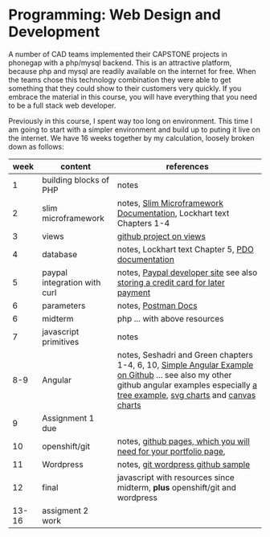 Programming: Web Design and Development
=======================================

A number of CAD teams implemented their CAPSTONE projects in phonegap with a php/mysql backend. This is an attractive platform, because php and mysql are readily available on the internet for free. When the teams chose this technology combination they were able to get something that they could show to their customers very quickly. If you embrace the material in this course, you will have everything that you need to be a full stack web developer.

Previously in this course, I spent way too long on environment. This time I am going to start with a simpler environment and build up to puting it live on the internet. We have 16 weeks together by my calculation, loosely broken down as follows:

week|content|references
--|--|--
1|building blocks of PHP| notes
2|slim microframework|notes, [Slim Microframework Documentation](https://www.slimframework.com/), Lockhart text Chapters 1-4
3|views|[github project on views](https://github.com/rhildred/slimphpviews)
4|database|notes, Lockhart text Chapter 5, [PDO documentation](http://php.net/manual/en/book.pdo.php)
5|paypal integration with curl|notes, [Paypal developer site](https://developer.paypal.com/) see also [storing a credit card for later payment](https://developer.paypal.com/docs/integration/direct/store-a-credit-card/)
6|parameters| notes, [Postman Docs](https://www.getpostman.com/docs)
6|midterm|php ... with above resources
7|javascript primitives|notes
8-9|Angular|notes, Seshadri and Green chapters 1-4, 6, 10, [Simple Angular Example on Github](https://github.com/rhildred/simpleangular) ... see also my other github angular examples especially [a tree example](https://github.com/rhildred/angular-tree-repeat), [svg charts](http://crudbetter.github.io/angular-charts/) and [canvas charts](http://jtblin.github.io/angular-chart.js/)
9|Assignment 1 due
10|openshift/git|notes, [github pages, which you will need for your portfolio page](https://pages.github.com/), 
11|Wordpress|notes, [git wordpress github sample](https://github.com/rhildred/gitwordpress)
12|final|javascript with resources since midterm, **plus** openshift/git and wordpress
13-16|assigment 2 work


